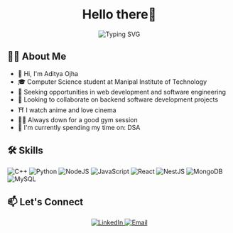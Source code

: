 <h1 align="center">Hello there👋</h1>

<p align="center">
  <img src="https://readme-typing-svg.herokuapp.com?font=IBM+Plex+Sans&color=3A8EF7&size=25&center=true&vCenter=true&width=600&lines=Welcome+to+my+GitHub+Profile!;I'm+a+Computer+Science+Student;Aspiring+Software+Engineer" alt="Typing SVG" />
</p>

## 👨‍💻 About Me

- 👋 Hi, I'm Aditya Ojha
- 🎓 Computer Science student at Manipal Institute of Technology
- 💼 Seeking opportunities in web development and software engineering
- 👯 Looking to collaborate on backend software development projects
- ⛩️ I watch anime and love cinema
- 💪🏼 Always down for a good gym session
- 🚀 I'm currently spending my time on: DSA 

## 🛠️ Skills

![C++](https://img.shields.io/badge/-C++-00599C?style=for-the-badge&logo=c%2B%2B&logoColor=white)
![Python](https://img.shields.io/badge/-Python-3776AB?style=for-the-badge&logo=python&logoColor=white)
![NodeJS](https://img.shields.io/badge/-NodeJS-339933?style=for-the-badge&logo=node.js&logoColor=white)
![JavaScript](https://img.shields.io/badge/-JavaScript-F7DF1E?style=for-the-badge&logo=javascript&logoColor=black)
![React](https://img.shields.io/badge/-React-61DAFB?style=for-the-badge&logo=react&logoColor=black)
![NestJS](https://img.shields.io/badge/-NestJS-E0234E?style=for-the-badge&logo=nestjs&logoColor=white)
![MongoDB](https://img.shields.io/badge/-MongoDB-47A248?style=for-the-badge&logo=mongodb&logoColor=white)
![MySQL](https://img.shields.io/badge/-MySQL-4479A1?style=for-the-badge&logo=mysql&logoColor=white)

## 📫 Let's Connect

<p align="center">
  <a href="https://www.linkedin.com/in/aditya-ojha-adios/">
    <img src="https://img.shields.io/badge/-LinkedIn-0077B5?style=for-the-badge&logo=Linkedin&logoColor=white" alt="LinkedIn"/>
  </a>
  <a href="mailto:aditya.ao.ojha@gmail.com">
    <img src="https://img.shields.io/badge/-Email-D14836?style=for-the-badge&logo=Gmail&logoColor=white" alt="Email"/>
  </a>
</p>
